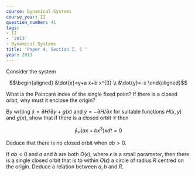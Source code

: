 ```yaml
---
course: Dynamical Systems
course_year: II
question_number: 41
tags:
- II
- '2013'
- Dynamical Systems
title: 'Paper 4, Section I, C '
year: 2013
---
```




Consider the system

$$\begin{aligned}
&\dot{x}=y+a x+b x^{3} \\
&\dot{y}=-x
\end{aligned}$$

What is the Poincaré index of the single fixed point? If there is a closed orbit, why must it enclose the origin?

By writing $\dot{x}=\partial H / \partial y+g(x)$ and $\dot{y}=-\partial H / \partial x$ for suitable functions $H(x, y)$ and $g(x)$, show that if there is a closed orbit $\mathcal{C}$ then

$$\oint_{\mathcal{C}}\left(a x+b x^{3}\right) x d t=0$$

Deduce that there is no closed orbit when $a b>0$.

If $a b<0$ and $a$ and $b$ are both $O(\epsilon)$, where $\epsilon$ is a small parameter, then there is a single closed orbit that is to within $O(\epsilon)$ a circle of radius $R$ centred on the origin. Deduce a relation between $a, b$ and $R$.